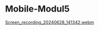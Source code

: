 # Mobile-Modul5


[Screen_recording_20240628_141342.webm](https://github.com/MPashaNabeel/Mobile-Modul5/assets/115294970/6f6be79c-ad59-4027-a908-6099121c4715)
